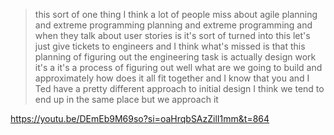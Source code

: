

> this sort of one thing I think a lot of people miss about agile planning and extreme programming planning and extreme programming and when they talk about user stories is it's sort of turned into this let's just give tickets to engineers and I think what's missed is that this
> planning of figuring out the engineering task is actually design work it's a it's a process of figuring out well what are we going to build and approximately how does it all fit together and I know that you and I Ted have a pretty different approach to initial design I think we tend to end up in the same place but we approach it

https://youtu.be/DEmEb9M69so?si=oaHrqbSAzZilI1mm&t=864
